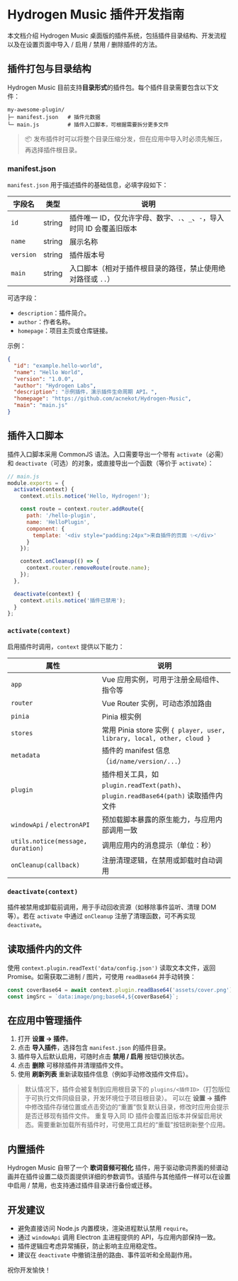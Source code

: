 # Hydrogen Music 插件开发指南

本文档介绍 Hydrogen Music 桌面版的插件系统，包括插件目录结构、开发流程以及在设置页面中导入 / 启用 / 禁用 / 删除插件的方法。

## 插件打包与目录结构

Hydrogen Music 目前支持**目录形式**的插件包。每个插件目录需要包含以下文件：

```
my-awesome-plugin/
├─ manifest.json   # 插件元数据
└─ main.js         # 插件入口脚本，可根据需要拆分更多文件
```

> 📦 发布插件时可以将整个目录压缩分发，但在应用中导入时必须先解压，再选择插件根目录。

### manifest.json

`manifest.json` 用于描述插件的基础信息，必填字段如下：

| 字段名    | 类型   | 说明 |
|----------|--------|------|
| `id`     | string | 插件唯一 ID，仅允许字母、数字、`.`、`_`、`-`，导入时同 ID 会覆盖旧版本 |
| `name`   | string | 展示名称 |
| `version`| string | 插件版本号 |
| `main`   | string | 入口脚本（相对于插件根目录的路径，禁止使用绝对路径或 `..`） |

可选字段：

- `description`：插件简介。
- `author`：作者名称。
- `homepage`：项目主页或仓库链接。

示例：

```json
{
  "id": "example.hello-world",
  "name": "Hello World",
  "version": "1.0.0",
  "author": "Hydrogen Labs",
  "description": "示例插件，演示插件生命周期 API。",
  "homepage": "https://github.com/acnekot/Hydrogen-Music",
  "main": "main.js"
}
```

## 插件入口脚本

插件入口脚本采用 CommonJS 语法。入口需要导出一个带有 `activate`（必需）和 `deactivate`（可选）的对象，或直接导出一个函数（等价于 `activate`）：

```js
// main.js
module.exports = {
  activate(context) {
    context.utils.notice('Hello, Hydrogen!');

    const route = context.router.addRoute({
      path: '/hello-plugin',
      name: 'HelloPlugin',
      component: {
        template: '<div style="padding:24px">来自插件的页面 ✨</div>'
      }
    });

    context.onCleanup(() => {
      context.router.removeRoute(route.name);
    });
  },

  deactivate(context) {
    context.utils.notice('插件已禁用');
  }
};
```

### `activate(context)`

启用插件时调用，`context` 提供以下能力：

| 属性 | 说明 |
|------|------|
| `app` | Vue 应用实例，可用于注册全局组件、指令等 |
| `router` | Vue Router 实例，可动态添加路由 |
| `pinia` | Pinia 根实例 |
| `stores` | 常用 Pinia store 实例 `{ player, user, library, local, other, cloud }` |
| `metadata` | 插件的 manifest 信息（`id/name/version/...`） |
| `plugin` | 插件相关工具，如 `plugin.readText(path)`、`plugin.readBase64(path)` 读取插件内文件 |
| `windowApi` / `electronAPI` | 预加载脚本暴露的原生能力，与应用内部调用一致 |
| `utils.notice(message, duration)` | 调用应用内的消息提示（单位：秒） |
| `onCleanup(callback)` | 注册清理逻辑，在禁用或卸载时自动调用 |

### `deactivate(context)`

插件被禁用或卸载前调用，用于手动回收资源（如移除事件监听、清理 DOM 等）。若在 `activate` 中通过 `onCleanup` 注册了清理函数，可不再实现 `deactivate`。

## 读取插件内的文件

使用 `context.plugin.readText('data/config.json')` 读取文本文件，返回 Promise<string>。如需获取二进制 / 图片，可使用 `readBase64` 并手动转换：

```js
const coverBase64 = await context.plugin.readBase64('assets/cover.png');
const imgSrc = `data:image/png;base64,${coverBase64}`;
```

## 在应用中管理插件

1. 打开 **设置 → 插件**。
2. 点击 **导入插件**，选择包含 `manifest.json` 的插件目录。
3. 插件导入后默认启用，可随时点击 **禁用 / 启用** 按钮切换状态。
4. 点击 **删除** 可移除插件并清理插件文件。
5. 使用 **刷新列表** 重新读取插件信息（例如手动修改插件文件后）。

> 默认情况下，插件会被复制到应用根目录下的 `plugins/<插件ID>`（打包版位于可执行文件同级目录，开发环境位于项目根目录）。
> 可以在 **设置 → 插件** 中修改插件存储位置或点击旁边的“重置”恢复默认目录，修改时应用会提示是否迁移现有插件文件。
> 重复导入同 ID 插件会覆盖旧版本并保留启用状态。需要重新加载所有插件时，可使用工具栏的“重载”按钮刷新整个应用。

## 内置插件

Hydrogen Music 自带了一个 **歌词音频可视化** 插件，用于驱动歌词界面的频谱动画并在插件设置二级页面提供详细的参数调节。该插件与其他插件一样可以在设置中启用 / 禁用，也支持通过插件目录进行备份或迁移。

## 开发建议

- 避免直接访问 Node.js 内置模块，渲染进程默认禁用 `require`。
- 通过 `windowApi` 调用 Electron 主进程提供的 API，与应用内部保持一致。
- 插件逻辑应考虑异常捕获，防止影响主应用稳定性。
- 建议在 `deactivate` 中撤销注册的路由、事件监听和全局副作用。

祝你开发愉快！
